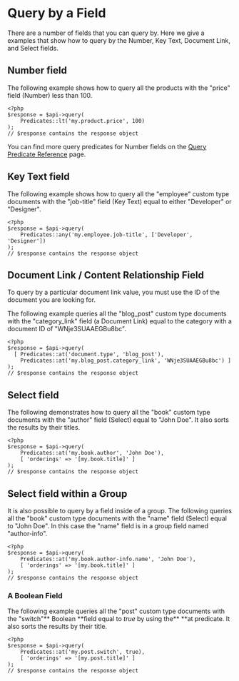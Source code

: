 # Query by a Field

There are a number of fields that you can query by. Here we give a examples that show how to query by the Number, Key Text, Document Link, and Select fields.

## Number field

The following example shows how to query all the products with the "price" field (Number) less than 100.

```
<?php
$response = $api->query(
    Predicates::lt('my.product.price', 100)
);
// $response contains the response object
```

You can find more query predicates for Number fields on the [Query Predicate Reference](./query-predicate-reference-php.md) page.

## Key Text field

The following example shows how to query all the "employee" custom type documents with the "job-title" field (Key Text) equal to either "Developer" or "Designer".

```
<?php
$response = $api->query(
    Predicates::any('my.employee.job-title', ['Developer', 'Designer'])
);
// $response contains the response object
```

## Document Link / Content Relationship Field

To query by a particular document link value, you must use the ID of the document you are looking for.

The following example queries all the "blog_post" custom type documents with the "category_link" field (a Document Link) equal to the category with a document ID of "WNje3SUAAEGBu8bc".

```
<?php
$response = $api->query(
  [ Predicates::at('document.type', 'blog_post'),
    Predicates::at('my.blog_post.category_link', 'WNje3SUAAEGBu8bc') ]
);
// $response contains the response object
```

## Select field

The following demonstrates how to query all the "book" custom type documents with the "author" field (Select) equal to "John Doe". It also sorts the results by their titles.

```
<?php
$response = $api->query(
    Predicates::at('my.book.author', 'John Doe'),
    [ 'orderings' => '[my.book.title]' ]
);
// $response contains the response object
```

## Select field within a Group

It is also possible to query by a field inside of a group. The following queries all the "book" custom type documents with the "name" field (Select) equal to "John Doe". In this case the "name" field is in a group field named "author-info".

```
<?php
$response = $api->query(
    Predicates::at('my.book.author-info.name', 'John Doe'),
    [ 'orderings' => '[my.book.title]' ]
);
// $response contains the response object
```

### A Boolean Field

The following example queries all the "post" custom type documents with the "switch"** Boolean **field equal to _true_ by using the\*\* \*\*at predicate. It also sorts the results by their title.

```
<?php
$response = $api->query(
    Predicates::at('my.post.switch', true),
    [ 'orderings' => '[my.post.title]' ]
);
// $response contains the response object
```
